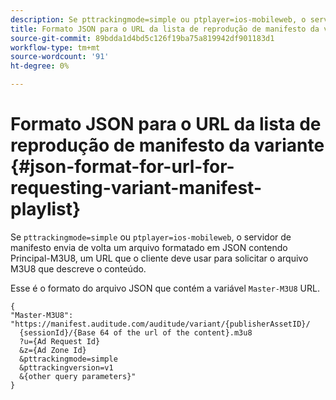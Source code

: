 ```yaml
---
description: Se pttrackingmode=simple ou ptplayer=ios-mobileweb, o servidor de manifesto enviará de volta um arquivo formatado em JSON contendo Principal-M3U8, um URL que o cliente usará para solicitar o arquivo M3U8 que descreve o conteúdo.
title: Formato JSON para o URL da lista de reprodução de manifesto da variante
source-git-commit: 89bdda1d4bd5c126f19ba75a819942df901183d1
workflow-type: tm+mt
source-wordcount: '91'
ht-degree: 0%

---
```



# Formato JSON para o URL da lista de reprodução de manifesto da variante {#json-format-for-url-for-requesting-variant-manifest-playlist}

Se `pttrackingmode=simple` ou `ptplayer=ios-mobileweb`, o servidor de manifesto envia de volta um arquivo formatado em JSON contendo Principal-M3U8, um URL que o cliente deve usar para solicitar o arquivo M3U8 que descreve o conteúdo.

Esse é o formato do arquivo JSON que contém a variável `Master-M3U8` URL.

```
{
"Master-M3U8": "https://manifest.auditude.com/auditude/variant/{publisherAssetID}/
  {sessionId}/{Base 64 of the url of the content}.m3u8
  ?u={Ad Request Id}
  &z={Ad Zone Id}
  &pttrackingmode=simple
  &pttrackingversion=v1
  &{other query parameters}"
}
```
